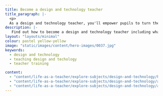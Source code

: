 ```yaml
---
title: Become a design and technology teacher
title_paragraph: |-
  <p>
  As a design and technology teacher, you'll empower pupils to turn their ideas into reality. You'll help pupils to understand how things work, why they matter, and how they could be improved.</p>
description: |-
   Find out how to become a design and technology teacher including what you'll be teaching and what funding is available to help you train.
layout: "layouts/minimal"
colour: pastel yellow-yellow
image: "static/images/content/hero-images/0037.jpg"
keywords:
  - design and technology
  - teaching design and techology
  - teacher training

content:
  - "content/life-as-a-teacher/explore-subjects/design-and-technology/header"
  - "content/life-as-a-teacher/explore-subjects/design-and-technology/article"
  - "content/life-as-a-teacher/explore-subjects/design-and-technology/adviser-promo-design-and-technology"
---
```

